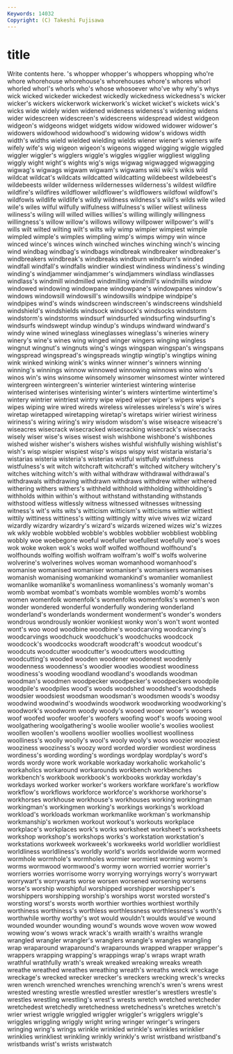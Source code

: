 ```yaml
---
Keywords: 14032 
Copyright: (C) Takeshi Fujisawa
---
```


# title

Write contents here.
's whopper whopper's whoppers whopping
who're whore whorehouse whorehouse's whorehouses whore's whores whorl whorled whorl's
whorls who's whose whosoever who've why why's whys wick wicked
wickeder wickedest wickedly wickedness wickedness's wicker wicker's wickers wickerwork wickerwork's
wicket wicket's wickets wick's wicks wide widely widen widened wideness
wideness's widening widens wider widescreen widescreen's widescreens widespread widest widgeon
widgeon's widgeons widget widgets widow widowed widower widower's widowers widowhood
widowhood's widowing widow's widows width width's widths wield wielded wielding
wields wiener wiener's wieners wife wifely wife's wig wigeon wigeon's
wigeons wigged wigging wiggle wiggled wiggler wiggler's wigglers wiggle's wiggles
wigglier wiggliest wiggling wiggly wight wight's wights wig's wigs wigwag
wigwagged wigwagging wigwag's wigwags wigwam wigwam's wigwams wiki wiki's wikis
wild wildcat wildcat's wildcats wildcatted wildcatting wildebeest wildebeest's wildebeests wilder
wilderness wildernesses wilderness's wildest wildfire wildfire's wildfires wildflower wildflower's wildflowers
wildfowl wildfowl's wildfowls wildlife wildlife's wildly wildness wildness's wild's wilds
wile wiled wile's wiles wilful wilfully wilfulness wilfulness's wilier wiliest
wiliness wiliness's wiling will willed willies willies's willing willingly willingness
willingness's willow willow's willows willowy willpower willpower's will's wills wilt
wilted wilting wilt's wilts wily wimp wimpier wimpiest wimple wimpled
wimple's wimples wimpling wimp's wimps wimpy win wince winced wince's
winces winch winched winches winching winch's wincing wind windbag windbag's
windbags windbreak windbreaker windbreaker's windbreakers windbreak's windbreaks windburn windburn's winded
windfall windfall's windfalls windier windiest windiness windiness's winding winding's windjammer
windjammer's windjammers windlass windlasses windlass's windmill windmilled windmilling windmill's windmills
window windowed windowing windowpane windowpane's windowpanes window's windows windowsill windowsill's
windowsills windpipe windpipe's windpipes wind's winds windscreen windscreen's windscreens windshield
windshield's windshields windsock windsock's windsocks windstorm windstorm's windstorms windsurf windsurfed
windsurfing windsurfing's windsurfs windswept windup windup's windups windward windward's windy
wine wined wineglass wineglasses wineglass's wineries winery winery's wine's wines
wing winged winger wingers winging wingless wingnut wingnut's wingnuts wing's
wings wingspan wingspan's wingspans wingspread wingspread's wingspreads wingtip wingtip's wingtips
wining wink winked winking wink's winks winner winner's winners winning
winning's winnings winnow winnowed winnowing winnows wino wino's winos win's
wins winsome winsomely winsomer winsomest winter wintered wintergreen wintergreen's winterier
winteriest wintering winterise winterised winterises winterising winter's winters wintertime wintertime's
wintery wintrier wintriest wintry wipe wiped wiper wiper's wipers wipe's
wipes wiping wire wired wireds wireless wirelesses wireless's wire's wires
wiretap wiretapped wiretapping wiretap's wiretaps wirier wiriest wiriness wiriness's wiring
wiring's wiry wisdom wisdom's wise wiseacre wiseacre's wiseacres wisecrack wisecracked
wisecracking wisecrack's wisecracks wisely wiser wise's wises wisest wish wishbone
wishbone's wishbones wished wisher wisher's wishers wishes wishful wishfully wishing
wishlist's wish's wisp wispier wispiest wisp's wisps wispy wist wistaria
wistaria's wistarias wisteria wisteria's wisterias wistful wistfully wistfulness wistfulness's wit
witch witchcraft witchcraft's witched witchery witchery's witches witching witch's with
withal withdraw withdrawal withdrawal's withdrawals withdrawing withdrawn withdraws withdrew wither
withered withering withers withers's withheld withhold withholding withholding's withholds within
within's without withstand withstanding withstands withstood witless witlessly witness witnessed
witnesses witnessing witness's wit's wits wits's witticism witticism's witticisms wittier
wittiest wittily wittiness wittiness's witting wittingly witty wive wives wiz
wizard wizardly wizardry wizardry's wizard's wizards wizened wizes wiz's wizzes
wk wkly wobble wobbled wobble's wobbles wobblier wobbliest wobbling wobbly
woe woebegone woeful woefuller woefullest woefully woe's woes wok woke
woken wok's woks wolf wolfed wolfhound wolfhound's wolfhounds wolfing wolfish
wolfram wolfram's wolf's wolfs wolverine wolverine's wolverines wolves woman womanhood
womanhood's womanise womanised womaniser womaniser's womanisers womanises womanish womanising womankind
womankind's womanlier womanliest womanlike womanlike's womanliness womanliness's womanly woman's womb
wombat wombat's wombats womble wombles womb's wombs women womenfolk womenfolk's
womenfolks womenfolks's women's won wonder wondered wonderful wonderfully wondering wonderland
wonderland's wonderlands wonderment wonderment's wonder's wonders wondrous wondrously wonkier wonkiest
wonky won's won't wont wonted wont's woo wood woodbine woodbine's
woodcarving woodcarving's woodcarvings woodchuck woodchuck's woodchucks woodcock woodcock's woodcocks woodcraft
woodcraft's woodcut woodcut's woodcuts woodcutter woodcutter's woodcutters woodcutting woodcutting's wooded
wooden woodener woodenest woodenly woodenness woodenness's woodier woodies woodiest woodiness
woodiness's wooding woodland woodland's woodlands woodman woodman's woodmen woodpecker woodpecker's
woodpeckers woodpile woodpile's woodpiles wood's woods woodshed woodshed's woodsheds woodsier
woodsiest woodsman woodsman's woodsmen woods's woodsy woodwind woodwind's woodwinds woodwork
woodworking woodworking's woodwork's woodworm woody woody's wooed wooer wooer's wooers
woof woofed woofer woofer's woofers woofing woof's woofs wooing wool
woolgathering woolgathering's woolie woolier woolie's woolies wooliest woollen woollen's woollens
woollier woollies woolliest woolliness woolliness's woolly woolly's wool's wooly wooly's
woos woozier wooziest wooziness wooziness's woozy word worded wordier wordiest
wordiness wordiness's wording wording's wordings wordplay wordplay's word's words wordy
wore work workable workaday workaholic workaholic's workaholics workaround workarounds workbench
workbenches workbench's workbook workbook's workbooks workday workday's workdays worked worker
worker's workers workfare workfare's workflow workflow's workflows workforce workforce's workhorse
workhorse's workhorses workhouse workhouse's workhouses working workingman workingman's workingmen working's
workings workings's workload workload's workloads workman workmanlike workman's workmanship workmanship's
workmen workout workout's workouts workplace workplace's workplaces work's works worksheet
worksheet's worksheets workshop workshop's workshops works's workstation workstation's workstations workweek
workweek's workweeks world worldlier worldliest worldliness worldliness's worldly world's worlds
worldwide worm wormed wormhole wormhole's wormholes wormier wormiest worming worm's
worms wormwood wormwood's wormy worn worried worrier worrier's worriers worries
worrisome worry worrying worryings worry's worrywart worrywart's worrywarts worse worsen
worsened worsening worsens worse's worship worshipful worshipped worshipper worshipper's worshippers
worshipping worship's worships worst worsted worsted's worsting worst's worsts worth
worthier worthies worthiest worthily worthiness worthiness's worthless worthlessness worthlessness's worth's
worthwhile worthy worthy's wot would wouldn't woulds would've wound wounded
wounder wounding wound's wounds wove woven wow wowed wowing wow's
wows wrack wrack's wraith wraith's wraiths wrangle wrangled wrangler wrangler's
wranglers wrangle's wrangles wrangling wrap wraparound wraparound's wraparounds wrapped wrapper
wrapper's wrappers wrapping wrapping's wrappings wrap's wraps wrapt wrath wrathful
wrathfully wrath's wreak wreaked wreaking wreaks wreath wreathe wreathed wreathes
wreathing wreath's wreaths wreck wreckage wreckage's wrecked wrecker wrecker's wreckers
wrecking wreck's wrecks wren wrench wrenched wrenches wrenching wrench's wren's
wrens wrest wrested wresting wrestle wrestled wrestler wrestler's wrestlers wrestle's
wrestles wrestling wrestling's wrest's wrests wretch wretched wretcheder wretchedest wretchedly
wretchedness wretchedness's wretches wretch's wrier wriest wriggle wriggled wriggler wriggler's
wrigglers wriggle's wriggles wriggling wriggly wright wring wringer wringer's wringers
wringing wring's wrings wrinkle wrinkled wrinkle's wrinkles wrinklier wrinklies wrinkliest
wrinkling wrinkly wrinkly's wrist wristband wristband's wristbands wrist's wrists wristwatch
